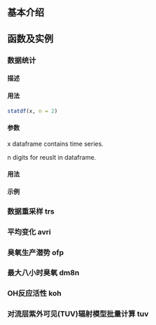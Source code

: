 ## 基本介绍

## 函数及实例

### 数据统计 

#### 描述

#### 用法
``` r
statdf(x, n = 2)
```
#### 参数

x	dataframe contains time series.

n	digits for reuslt in dataframe.



#### 用法

#### 示例

### 数据重采样 trs

### 平均变化 avri

### 臭氧生产潜势 ofp

### 最大八小时臭氧 dm8n

### OH反应活性 koh

### 对流层紫外可见(TUV)辐射模型批量计算 tuv

